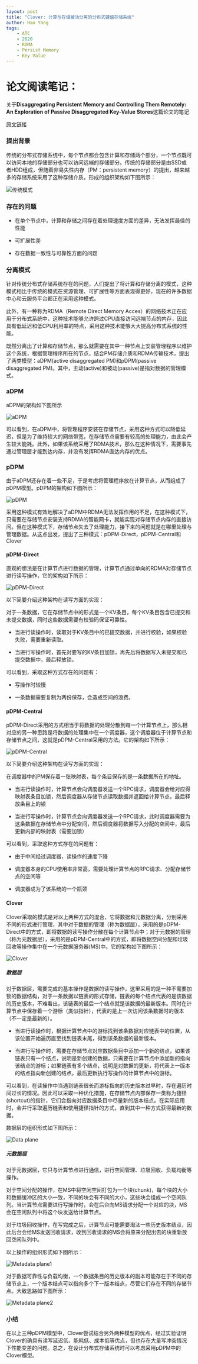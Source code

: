 ```yaml
---
layout: post
title: "Clover: 计算与存储被动分离的分布式键值存储系统"
author: Hao Yang
tags:
    - ATC
    - 2020
    - RDMA
    - Persist Memory
    - Key Value
---
```


# 论文阅读笔记：


关于**Disaggregating Persistent Memory and Controlling Them Remotely: An Exploration of Passive Disaggregated Key-Value Stores**这篇论文的笔记



[原文链接](https://www.usenix.org/conference/atc20/presentation/tsai)



### 提出背景



传统的分布式存储系统中，每个节点都会包含计算和存储两个部分，一个节点既可以访问本地的存储部分也可以访问远端的存储部分。传统的存储部分是由SSD或者HDD组成，但随着非易失性内存（PM：persistent memory）的提出，越来越多的存储系统采用了这种存储介质。形成的组织架构如下图所示：



![传统模式](../images/2021-07-16-atc20-note/non-disaggregation.png)



### 存在的问题



- 在单个节点中，计算和存储之间存在着处理速度方面的差异，无法发挥最佳的性能

- 可扩展性差

- 存在数据一致性与可靠性方面的问题



### 分离模式



针对传统分布式存储系统存在的问题，人们提出了将计算和存储分离的模式，这种模式相比于传统的模式在资源管理、可扩展性等方面表现得更好，现在的许多数据中心和云服务平台都正在采用这种模式。



此外，有一种称为RDMA（Remote Direct Memory Acces）的网络技术正在应用于分布式系统中，这种技术能够允许跨过CPU直接访问远端节点的内存，因此具有低延迟和低CPU利用率的特点，采用这种技术能够大大提高分布式系统的性能。



既然分离出了计算和存储节点，那么就需要在其中一种节点上安装管理程序以维护这个系统，根据管理程序所在的节点，结合PM存储介质和RDMA传输技术，提出了两类模型：aDPM(active disaggregated PM)和pDPM(passive disaggregated PM)。其中，主动(active)和被动(passive)是指对数据的管理模式。



### aDPM



aDPM的架构如下图所示



![aDPM](../images/2021-07-16-atc20-note//aDPM.png)



可以看到，在aDPM中，将管理程序安装在存储节点，采用这种方式可以降低延迟，但是为了维持较大的网络带宽，在存储节点需要有较高的处理能力，由此会产生较大能耗。此外，如果该系统采用了RDMA技术，那么在这种情况下，需要事先通过管理层才能到达内存，并没有发挥RDMA直达内存的优点。



### pDPM



由于aDPM还存在着一些不足，于是考虑将管理程序放在计算节点，从而组成了pDPM模型。pDPM的架构如下图所示：



![pDPM](../images/2021-07-16-atc20-note/pDPM.png)



采用这种模式有效地解决了aDPM中RDMA无法发挥作用的不足，在这种模式下，只需要在存储节点安装支持RDMA的智能网卡，就能实现对存储节点内存的直接访问。但在这种模式下，存储节点失去了处理能力，接下来的问题就是在哪里处理与管理数据。从这点出发，提出了三种模式：pDPM-Direct，pDPM-Central和Clover



#### pDPM-Direct



直观的想法是在计算节点进行数据的管理，计算节点通过单向的RDMA对存储节点进行读写操作，它的架构如下所示：



![pDPM-Direct](../images/2021-07-16-atc20-note/pDPM-Direct.png)



以下简要介绍这种架构在读写方面的实现：



对于一条数据，它在存储节点中的形式是一个KV条目，每个KV条目包含已提交和未提交数据，同时这些数据需要有校验码保证可靠性。



- 当进行读操作时，读取对于KV条目中的已提交数据，并进行校验，如果校验失败，需要重新读取。



- 当进行写操作时，首先对要写的KV条目加锁，再先后将数据写入未提交和已提交数据中，最后释放锁。



可以看到，采取这种方式存在的问题有：



- 写操作时较慢

- 一条数据需要复制为两份保存，会造成空间的浪费。



#### pDPM-Central



pDPM-Direct采用的方式相当于将数据的处理分散到每一个计算节点上，那么相对应的另一种思路是将数据的处理集中在一个调度器，这个调度器位于计算节点和存储节点之间，这就是pDPM-Central采用的方法。它的架构如下所示：



![pDPM-Central](../images/2021-07-16-atc20-note/pDPM-Central.png)



以下简要介绍这种架构在读写方面的实现：



在调度器中的PM保存着一张映射表，每个条目保存的是一条数据所在的地址。



- 当进行读操作时，计算节点会向调度器发送一个RPC请求，调度器会给对应得映射表条目加锁，然后调度器从存储节点读取数据并返回给计算节点，最后释放条目上的锁

- 当进行写操作时，计算节点会向调度器发送一个RPC请求，此时调度器需要为这条数据在存储节点中分配空间，然后调度器将数据写入分配的空间中，最后更新内部的映射表（需要加锁）



可以看到，采取这种方式存在的问题有：



- 由于中间经过调度器，读操作的速度下降

- 调度器本身的CPU使用率非常高，需要处理计算节点的RPC请求、分配存储节点的空间等

- 调度器成为了该系统的一个瓶颈



#### Clover



Clover采取的模式是对以上两种方式的混合，它将数据和元数据分离，分别采用不同的形式进行管理，其中对于数据的管理（称为数据层），采用的是pDPM-Direct中的方式，即将数据的读写操作分散在每个计算节点中；对于元数据的管理（称为元数据层），采用的是pDPM-Central中的方式，即将数据空间分配和垃圾回收等操作集中在一个元数据服务器(MS)中。它的架构如下图所示：



![Clover](../images/2021-07-16-atc20-note/Clover.png)



##### 数据层



对于数据层，需要完成的基本操作是数据的读写操作，这里采用的是一种不需要加锁的数据结构，对于一条数据以链表的形式存储，链表的每个结点代表的是该数据的历史版本，不难看出，该链表的最后一个结点就是该数据的最新版本。同时在计算节点中保存着一个游标（类似指针），代表的是上一次访问该条数据时的版本（不一定是最新的）。



- 当进行读操作时，根据计算节点中的游标找到该条数据对应链表中的位置，从该位置开始遍历直至找到链表末尾，得到该条数据的最新版本。

- 当进行写操作时，需要在存储节点对应数据条目中添加一个新的结点，如果该链表只有一个结点，说明是新创建的数据，只需要在计算节点中添加新的指向该结点的游标；如果链表有多个结点，说明是对数据的更新，将代表上一版本的结点指向新创建的结点，最后更新执行写操作的计算节点中的游标。



可以看到，在读操作中当遇到链表很长而游标指向的历史版本过早时，存在遍历时间过长的情况。因此可以采取一种优化措施，在存储节点内部保存一类称为捷径(shortcut)的指针，它们会指向对应数据条目中尽量新的版本结点。在实际应用时，会并行采取遍历链表和使用捷径指针的方式，直到其中一种方式获得最新的数据。



数据层的组织形式如下图所示：



![Data plane](../images/2021-07-16-atc20-note/data_plane.png)



##### 元数据层



对于元数据层，它只与计算节点进行通信，进行空间管理、垃圾回收、负载均衡等操作。



对于空间分配的操作，在MS中将空闲空间打包为一个块(chunk)，每个块的大小和数据缓冲区的大小一致，不同的块会有不同的大小，这些块会组成一个空闲队列。当计算节点需要进行写操作时，会在后台向MS请求分配一个对应的块，MS会在空闲队列中将这个块发送给计算节点。



对于垃圾回收操作，在写完成之后，计算节点可能需要淘汰一些历史版本结点，因此后台会给MS发送回收请求，收到回收请求的MS会将原来分配出去的块重新放回空闲队列中。



以上操作的组织形式如下图所示：



![Metadata plane1](../images/2021-07-16-atc20-note/metadata_plane1.png)



对于数据可靠性与负载均衡，一个数据条目的历史版本的副本可能存在于不同的存储节点上，一个版本结点可以指向多个下一版本结点，尽管它们存在不同的存储节点。大致思路如下图所示：



![Metadata plane2](../images/2021-07-16-atc20-note/metada_plane2.png)



### 小结



在以上三种pDPM模型中，Clover尝试结合另外两种模型的优点，经过实验证明Clover的确具有读写延迟低、能耗低、成本低等优点，但也存在大量写冲突情况下性能变差的问题。总之，在设计分布式存储系统时可以考虑采用pDPM中的Clover模型。
